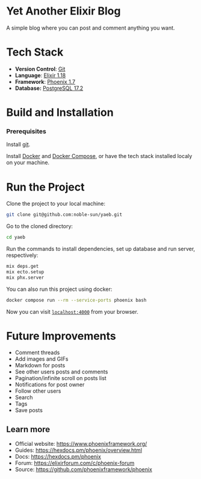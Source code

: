 # Yet Another Elixir Blog

A simple blog where you can post and comment anything you want.

# Tech Stack
- **Version Control**: [Git](https://git-scm.com/)
- **Language**: [Elixir 1.18](https://elixir-lang.org/install.html)
- **Framework**: [Phoenix 1.7](https://www.phoenixframework.org/)
- **Database:** [PostgreSQL 17.2](https://www.postgresql.org/download/)

# Build and Installation
### Prerequisites
Install [git](https://git-scm.com/downloads).

Install [Docker](https://docs.docker.com/get-started/get-docker/) and [Docker Compose](https://docs.docker.com/compose/install/), 
or have the tech stack installed localy on your machine.

# Run the Project
Clone the project to your local machine:
```bash
git clone git@github.com:noble-sun/yaeb.git
```
Go to the cloned directory:
```bash
cd yaeb
```
Run the commands to install dependencies, set up database and run server, respectively:
```bash
mix deps.get
mix ecto.setup
mix phx.server
```

You can also run this project using docker:
```bash
docker compose run --rm --service-ports phoenix bash
```

Now you can visit [`localhost:4000`](http://localhost:4000) from your browser.

# Future Improvements
- Comment threads
- Add images and GIFs
- Markdown for posts
- See other users posts and comments
- Pagination/infinite scroll on posts list
- Notifications for post owner
- Follow other users
- Search
- Tags
- Save posts

## Learn more
  * Official website: https://www.phoenixframework.org/
  * Guides: https://hexdocs.pm/phoenix/overview.html
  * Docs: https://hexdocs.pm/phoenix
  * Forum: https://elixirforum.com/c/phoenix-forum
  * Source: https://github.com/phoenixframework/phoenix
